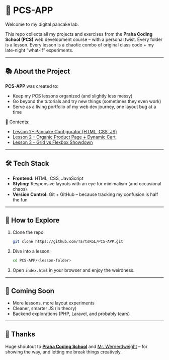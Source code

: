 # 🥞 PCS-APP

Welcome to my digital pancake lab.

This repo collects all my projects and exercises from the **Praha Coding School (PCS)** web development course – with a personal twist.
Every folder is a lesson. Every lesson is a chaotic combo of original class code + my late-night “what-if” experiments.

---

## 📚 About the Project

**PCS-APP** was created to:

- Keep my PCS lessons organized (and slightly less messy)
- Go beyond the tutorials and try new things (sometimes they even work)
- Serve as a living portfolio of my web dev journey, one layout bug at a time

📂 Contents:

- [Lesson 1 – Pancake Configurator (HTML, CSS, JS)](./Lesson%201)  
- [Lesson 2 – Organic Product Page + Dynamic Cart](./Lesson%202)  
- [Lesson 3 – Grid vs Flexbox Showdown](./Lesson%203)

---

## 🛠️ Tech Stack

- **Frontend:** HTML, CSS, JavaScript  
- **Styling:** Responsive layouts with an eye for minimalism (and occasional chaos)  
- **Version Control:** Git + GitHub – because tracking my confusion is half the fun  

---

## 🚀 How to Explore

1. Clone the repo:  
   ```bash
   git clone https://github.com/TartsRGL/PCS-APP.git
   ```
2. Dive into a lesson:  
   ```bash
   cd PCS-APP/<lesson-folder>
   ```
3. Open `index.html` in your browser and enjoy the weirdness.

---

## 🔮 Coming Soon

- More lessons, more layout experiments  
- Cleaner, smarter JS (in theory)  
- Backend explorations (PHP, Laravel, and probably tears)

---

## 🙏 Thanks

Huge shoutout to [**Praha Coding School**](https://prahacoding.cz/) and [Mr. Wernerdweight](https://github.com/wernerdweight) – for showing the way, and letting me break things creatively.
